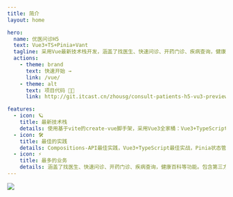 ```yaml
---
title: 简介
layout: home

hero:
  name: 优医问诊H5
  text: Vue3+TS+Pinia+Vant
  tagline: 采用Vue最新技术栈开发，涵盖了找医生、快速问诊、开药门诊、疾病查询，健康百科等功能。
  actions:
    - theme: brand
      text: 快速开始 →
      link: /vue/
    - theme: alt
      text: 项目代码 🧑‍💻
      link: http://git.itcast.cn/zhousg/consult-patients-h5-vu3-preview

features:
  - icon: 🪐
    title: 最新技术栈
    details: 使用基于vite的create-vue脚手架，采用Vue3全家桶：Vue3+TypeScript+Vue-Router+Pinia的最新组合。
  - icon: 🛠️
    title: 最佳的实践
    details: Compositions-API最佳实践，Vue3+TypeScript最佳实战，Pinia状态管理最佳实战，Vant开发H5项目实战，socket.io即时通讯解决方案，自动部署。
  - icon: ⚡️
    title: 最多的业务
    details: 涵盖了找医生、快速问诊、开药门诊、疾病查询，健康百科等功能。包含第三方支付，第三方登录，地图轨迹等业务。
---
```


<div class="home-container">
<img src="https://badges.toozhao.com/badges/01G7W37EHAMRR6HXGCHNEYZ01A/green.svg" />
</div>
